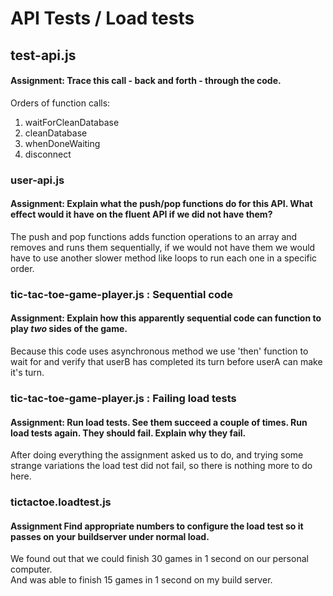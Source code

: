 API Tests / Load tests
=======

## test-api.js ##
#### Assignment: Trace this call - back and forth - through the code. ####

Orders of function calls:
1. waitForCleanDatabase
2. cleanDatabase
3. whenDoneWaiting
4. disconnect

### user-api.js
#### Assignment: Explain what the push/pop functions do for this API. What effect would it have on the fluent API if we did not have them? ####

The push and pop functions adds function operations to an array and removes and runs them sequentially, if we would not have them we would have to use another slower method like loops to run each one in a specific order.

### tic-tac-toe-game-player.js : Sequential code

#### Assignment: Explain how this apparently sequential code can function to play *two* sides of the game. ####

Because this code uses asynchronous method we use 'then' function to wait for and verify that userB has completed its turn before userA can make it's turn.

### tic-tac-toe-game-player.js : Failing load tests

#### Assignment: Run load tests. See them succeed a couple of times. Run load tests again. They should fail. Explain why they fail. ####

After doing everything the assignment asked us to do, and trying some strange variations the load test did not fail, so there is nothing more to do here.

### tictactoe.loadtest.js

#### Assignment Find appropriate numbers to configure the load test so it passes on your buildserver under normal load. ####

We found out that we could finish 30 games in 1 second on our personal computer.  
And was able to finish 15 games in 1 second on my build server.
